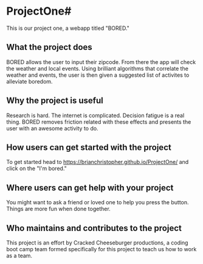 # ProjectOne#
This is our project one, a webapp titled "BORED."

## What the project does
BORED allows the user to input their zipcode. From there the app will check the weather and local events. Using brilliant algorithms that correlate the weather and events, the user is then given a suggested list of activites to alleviate boredom.

## Why the project is useful
Research is hard.  The internet is complicated.  Decision fatigue is a real thing. BORED removes friction related with these effects and presents the user with an awesome activity to do.

## How users can get started with the project
To get started  head to https://brianchristopher.github.io/ProjectOne/ and click on the "I'm bored."

## Where users can get help with your project
You might want to ask a friend or loved one to help you press the button. Things are more fun when done together.

## Who maintains and contributes to the project
This project is an effort by Cracked Cheeseburger productions, a coding boot camp team formed specifically for this project to teach us how to work as a team.
